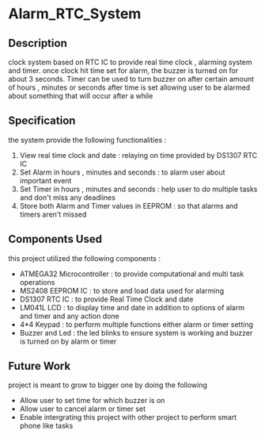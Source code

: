 # Alarm_RTC_System
## Description 
clock system based on RTC IC to provide real time clock , alarming system and timer. once clock hit time set for alarm, the buzzer is turned on for about 3 seconds. Timer can be used to turn buzzer on after certain amount of hours , minutes or seconds after time is set allowing user to be alarmed about something that will occur after a while
## Specification
the system provide the following functionalities :
<ol>
  <li>View real time clock and date : relaying on time provided by DS1307 RTC IC   </li>
  <li>Set Alarm in hours , minutes and seconds : to alarm user about important event  </li>
  <li>Set Timer in hours , minutes and seconds : help user to do multiple tasks and don't miss any deadlines</li>
  <li>Store both Alarm and Timer values in EEPROM : so that alarms and timers aren't missed   </li>
</ol>

## Components Used
this project utilized the following components :
<ul>
  <li> ATMEGA32 Microcontroller : to provide computational and multi task operations </li>
  <li> MS2408 EEPROM IC : to store and load data used for alarming   </li>
  <li> DS1307 RTC IC : to provide Real Time Clock and date </li>
  <li> LM041L LCD : to display time and date in addition to options of alarm and timer and any action done   </li>
  <li> 4*4 Keypad : to perform multiple functions either alarm or timer setting   </li>
  <li> Buzzer and Led : the led blinks to ensure system is working and buzzer is turned on by alarm or timer   </li>
</ul>

## Future Work
project is meant to grow to bigger one by doing the following
<ul>
  <li> Allow user to set time for which buzzer is on </li>
  <li> Allow user to cancel alarm or timer set  </li>
  <li> Enable intergrating this project with other project to perform smart phone like tasks </li>
</ul>
